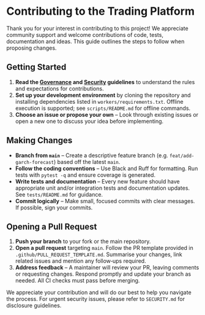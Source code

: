 # Contributing to the Trading Platform

Thank you for your interest in contributing to this project!  We
appreciate community support and welcome contributions of code, tests,
documentation and ideas.  This guide outlines the steps to follow
when proposing changes.

## Getting Started

1. **Read the [Governance](docs/GOVERNANCE.md) and [Security](docs/SECURITY.md)
   guidelines** to understand the rules and expectations for
   contributions.
2. **Set up your development environment** by cloning the repository
   and installing dependencies listed in `workers/requirements.txt`.
   Offline execution is supported; see `scripts/README.md` for
   offline commands.
3. **Choose an issue or propose your own** – Look through existing
   issues or open a new one to discuss your idea before implementing.

## Making Changes

* **Branch from `main`** – Create a descriptive feature branch (e.g.
  `feat/add-garch-forecast`) based off the latest `main`.
* **Follow the coding conventions** – Use Black and Ruff for
  formatting.  Run tests with `pytest -q` and ensure coverage is
  generated.
* **Write tests and documentation** – Every new feature should have
  appropriate unit and/or integration tests and documentation
  updates.  See `tests/README.md` for guidance.
* **Commit logically** – Make small, focused commits with clear
  messages.  If possible, sign your commits.

## Opening a Pull Request

1. **Push your branch** to your fork or the main repository.
2. **Open a pull request** targeting `main`.  Follow the PR template
   provided in `.github/PULL_REQUEST_TEMPLATE.md`.  Summarise your
   changes, link related issues and mention any follow‑ups required.
3. **Address feedback** – A maintainer will review your PR, leaving
   comments or requesting changes.  Respond promptly and update your
   branch as needed.  All CI checks must pass before merging.

We appreciate your contribution and will do our best to help you
navigate the process.  For urgent security issues, please refer to
`SECURITY.md` for disclosure guidelines.